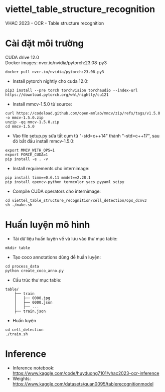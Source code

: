 # viettel_table_structure_recognition
VHAC 2023 - OCR - Table structure recognition
 # Cài đặt môi trường
 CUDA drive 12.0\
 Docker images: nvcr.io/nvidia/pytorch:23.08-py3
```
docker pull nvcr.io/nvidia/pytorch:23.08-py3
```
* Install pytorch nightly cho cuda 12.0:
```
pip3 install --pre torch torchvision torchaudio --index-url https://download.pytorch.org/whl/nightly/cu121
```
* Install mmcv-1.5.0 từ source:
```
curl https://codeload.github.com/open-mmlab/mmcv/zip/refs/tags/v1.5.0 -o mmcv-1.5.0.zip
unzip -qq mmcv-1.5.0.zip
cd mmcv-1.5.0
```
* Vào file setup.py sửa tất cụm từ "-std=c++14" thành "-std=c++17", sau đó bắt đầu install mmcv-1.5.0:
```
export MMCV_WITH_OPS=1
export FORCE_CUDA=1
pip install -e . -v
```
* Install requirements cho internimage:
```
pip install timm==0.6.11 mmdet==2.28.1
pip install opencv-python termcolor yacs pyyaml scipy
```
* Compile CUDA operators cho internimage:
```
cd viettel_table_structure_recognition/cell_detection/ops_dcnv3
sh ./make.sh
```
# Huấn luyện mô hình
* Tải dữ liệu huấn luyện về và lưu vào thư mục table:
```
mkdir table
```
* Tạo coco annotations dùng để huấn luyện:
```
cd process_data
python create_coco_anno.py
```
* Cấu trúc thư mục table:
```
table/
    ├── train
    │   ├── 0000.jpg
    │   ├── 0000.json
    │   ├── ...
    ├── train.json
```
* Huấn luyện
```
cd cell_detection
./train.sh
```
# Inference
* Inference notebook: https://www.kaggle.com/code/huyduong7101/vhac2023-ocr-inference
* Weights: https://www.kaggle.com/datasets/quan0095/tablerecognitionmodel
